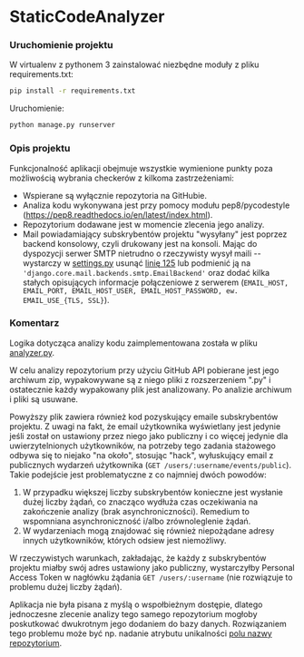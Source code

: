 # StaticCodeAnalyzer


### Uruchomienie projektu

W virtualenv z pythonem 3 zainstalować niezbędne moduły z pliku requirements.txt:
```sh
pip install -r requirements.txt
```

Uruchomienie:
```sh
python manage.py runserver
```


### Opis projektu

Funkcjonalność aplikacji obejmuje wszystkie wymienione punkty poza możliwością wybrania checkerów z kilkoma zastrzeżeniami:
 * Wspierane są wyłącznie repozytoria na GitHubie.
 * Analiza kodu wykonywana jest przy pomocy modułu pep8/pycodestyle (https://pep8.readthedocs.io/en/latest/index.html).
 * Repozytorium dodawane jest w momencie zlecenia jego analizy.
 * Mail powiadamiający subskrybentów projektu "wysyłany" jest poprzez backend konsolowy, czyli drukowany jest na konsoli.
 Mając do dyspozycji serwer SMTP nietrudno o rzeczywisty wysył maili -- wystarczy w [settings.py](StaticCodeAnalyzer/settings.py)
 usunąć [linię 125](StaticCodeAnalyzer/settings.py#L125) lub podmienić ją na `'django.core.mail.backends.smtp.EmailBackend'`
 oraz dodać kilka stałych opisujących informacje połączeniowe z serwerem (`EMAIL_HOST, EMAIL_PORT, EMAIL_HOST_USER, EMAIL_HOST_PASSWORD, ew. EMAIL_USE_{TLS, SSL}`).


### Komentarz

Logika dotycząca analizy kodu zaimplementowana została w pliku [analyzer.py](app/analyzer.py).

W celu analizy repozytorium przy użyciu GitHub API pobierane jest jego archiwum zip,
wypakowywane są z niego pliki z rozszerzeniem ".py" i ostatecznie każdy wypakowany plik jest analizowany.
Po analizie archiwum i pliki są usuwane.

Powyższy plik zawiera również kod pozyskujący emaile subskrybentów projektu. Z uwagi na fakt, że email użytkownika
wyświetlany jest jedynie jeśli został on ustawiony przez niego jako publiczny i co więcej
jedynie dla uwierzytelnionych użytkowników, na potrzeby tego zadania stażowego odbywa się to niejako "na około",
stosując "hack", wyłuskujący email z publicznych wydarzeń użytkownika (`GET /users/:username/events/public`).
Takie podejście jest problematyczne z co najmniej dwóch powodów:
1. W przypadku większej liczby subskrybentów konieczne jest wysłanie dużej liczby żądań, co znacząco wydłuża czas oczekiwania
   na zakończenie analizy (brak asynchroniczności). Remedium to wspomniana asynchroniczność i/albo zrównoleglenie żądań.
2. W wydarzeniach mogą znajdować się również niepożądane adresy innych użytkowników, których odsiew jest niemożliwy.

W rzeczywistych warunkach, zakładając, że każdy z subskrybentów projektu miałby swój adres ustawiony jako publiczny,
wystarczyłby Personal Access Token w nagłówku żądania `GET /users/:username` (nie rozwiązuje to problemu dużej liczby żądań).

Aplikacja nie była pisana z myślą o wspołbieżnym dostępie, dlatego jednoczesne zlecenie analizy tego samego repozytorium
mogłoby poskutkować dwukrotnym jego dodaniem do bazy danych.
Rozwiązaniem tego problemu może być np. nadanie atrybutu unikalności [polu nazwy repozytorium](app/models.py#L11).
